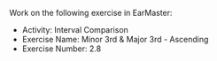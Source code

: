 Work on the following exercise in EarMaster:
- Activity: Interval Comparison
- Exercise Name: Minor 3rd & Major 3rd - Ascending
- Exercise Number: 2.8
